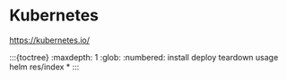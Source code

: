 # Kubernetes

<https://kubernetes.io/>

:::{toctree}
:maxdepth: 1
:glob:
:numbered:
install
deploy
teardown
usage
helm
res/index
*
:::
